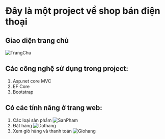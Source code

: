 # Đây là một project về shop bán điện thoại
## Giao diện trang chủ
![TrangChu](https://i.postimg.cc/rFpqNzG2/Capture.jpg)
## Các công nghệ sử dụng trong project:
1. Asp.net core MVC
2. EF Core
3. Bootstrap
## Có các tính năng ở trang web:
1. Các loại sản phẩm
![SanPham](https://i.postimg.cc/HsdH1jV1/danhsachsanpham.jpg)
2. Đặt hàng
![Dathang](https://i.postimg.cc/85vDN6RN/dathang.jpg)
4. Xem giỏ hàng và thanh toán
![Giohang](https://i.postimg.cc/Cx7hGDX0/don-hang.jpg)
